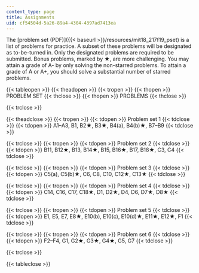 ```yaml
---
content_type: page
title: Assignments
uid: cf54504d-5a26-89a4-4304-4397ad7413ea
---
```


The [problem set (PDF)]({{< baseurl >}}/resources/mit18_217f19_pset) is a list of problems for practice. A subset of these problems will be designated as to-be-turned in. Only the designated problems are required to be submitted. Bonus problems, marked by ★, are more challenging. You may attain a grade of A- by only solving the non-starred problems. To attain a grade of A or A+, you should solve a substantial number of starred problems.

{{< tableopen >}}
{{< theadopen >}}
{{< tropen >}}
{{< thopen >}}
PROBLEM SET
{{< thclose >}}
{{< thopen >}}
PROBLEMS
{{< thclose >}}

{{< trclose >}}

{{< theadclose >}}
{{< tropen >}}
{{< tdopen >}}
Problem set 1
{{< tdclose >}}
{{< tdopen >}}
A1–A3, B1, B2★, B3★, B4(a), B4(b)★, B7–B9
{{< tdclose >}}

{{< trclose >}}
{{< tropen >}}
{{< tdopen >}}
Problem set 2
{{< tdclose >}}
{{< tdopen >}}
B11, B12★, B13, B14★, B15, B16★, B17, B18★, C3, C4
{{< tdclose >}}

{{< trclose >}}
{{< tropen >}}
{{< tdopen >}}
Problem set 3
{{< tdclose >}}
{{< tdopen >}}
C5(a), C5(b)★, C6, C8, C10, C12★, C13★
{{< tdclose >}}

{{< trclose >}}
{{< tropen >}}
{{< tdopen >}}
Problem set 4
{{< tdclose >}}
{{< tdopen >}}
C14, C16, C17, C18★, D1, D2★, D4, D6, D7★, D8★
{{< tdclose >}}

{{< trclose >}}
{{< tropen >}}
{{< tdopen >}}
Problem set 5
{{< tdclose >}}
{{< tdopen >}}
E1, E5, E7, E8★, E10(b), E10(c), E10(d)★, E11★, E12★, F1
{{< tdclose >}}

{{< trclose >}}
{{< tropen >}}
{{< tdopen >}}
Problem set 6
{{< tdclose >}}
{{< tdopen >}}
F2–F4, G1, G2★, G3★, G4★, G5, G7
{{< tdclose >}}

{{< trclose >}}

{{< tableclose >}}